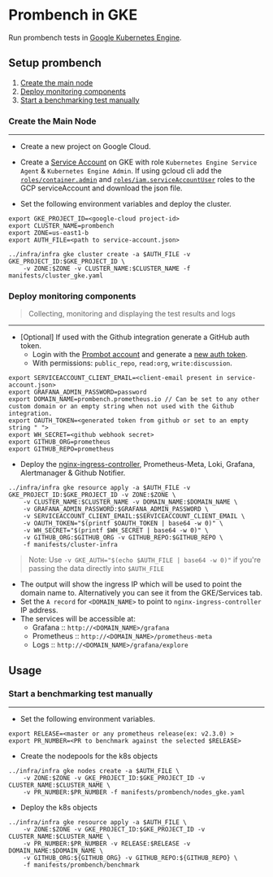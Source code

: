 # Prombench in GKE

Run prombench tests in [Google Kubernetes Engine](https://cloud.google.com/kubernetes-engine).

## Setup prombench

1. [Create the main node](#create-the-main-node)
2. [Deploy monitoring components](#deploy-monitoring-components)
3. [Start a benchmarking test manually](#start-a-benchmarking-test-manually)

### Create the Main Node

---

- Create a new project on Google Cloud.
- Create a [Service Account](https://cloud.google.com/iam/docs/creating-managing-service-accounts) on GKE with role `Kubernetes Engine Service Agent` & `Kubernetes Engine Admin`. If using gcloud cli add the [`roles/container.admin`](https://cloud.google.com/kubernetes-engine/docs/how-to/iam#kubernetes-engine-roles) and [`roles/iam.serviceAccountUser`](https://cloud.google.com/kubernetes-engine/docs/how-to/iam#service_account_user) roles to the GCP serviceAccount and download the json file.

- Set the following environment variables and deploy the cluster.

```
export GKE_PROJECT_ID=<google-cloud project-id>
export CLUSTER_NAME=prombench
export ZONE=us-east1-b
export AUTH_FILE=<path to service-account.json>

../infra/infra gke cluster create -a $AUTH_FILE -v GKE_PROJECT_ID:$GKE_PROJECT_ID \
    -v ZONE:$ZONE -v CLUSTER_NAME:$CLUSTER_NAME -f manifests/cluster_gke.yaml
```

### Deploy monitoring components

> Collecting, monitoring and displaying the test results and logs

---

- [Optional] If used with the Github integration generate a GitHub auth token.
  - Login with the [Prombot account](https://github.com/prombot) and generate a [new auth token](https://github.com/settings/tokens).
  - With permissions: `public_repo`, `read:org`, `write:discussion`.

```
export SERVICEACCOUNT_CLIENT_EMAIL=<client-email present in service-account.json>
export GRAFANA_ADMIN_PASSWORD=password
export DOMAIN_NAME=prombench.prometheus.io // Can be set to any other custom domain or an empty string when not used with the Github integration.
export OAUTH_TOKEN=<generated token from github or set to an empty string " ">
export WH_SECRET=<github webhook secret>
export GITHUB_ORG=prometheus
export GITHUB_REPO=prometheus
```

- Deploy the [nginx-ingress-controller](https://github.com/kubernetes/ingress-nginx), Prometheus-Meta, Loki, Grafana, Alertmanager & Github Notifier.

```
../infra/infra gke resource apply -a $AUTH_FILE -v GKE_PROJECT_ID:$GKE_PROJECT_ID -v ZONE:$ZONE \
    -v CLUSTER_NAME:$CLUSTER_NAME -v DOMAIN_NAME:$DOMAIN_NAME \
    -v GRAFANA_ADMIN_PASSWORD:$GRAFANA_ADMIN_PASSWORD \
    -v SERVICEACCOUNT_CLIENT_EMAIL:$SERVICEACCOUNT_CLIENT_EMAIL \
    -v OAUTH_TOKEN="$(printf $OAUTH_TOKEN | base64 -w 0)" \
    -v WH_SECRET="$(printf $WH_SECRET | base64 -w 0)" \
    -v GITHUB_ORG:$GITHUB_ORG -v GITHUB_REPO:$GITHUB_REPO \
    -f manifests/cluster-infra
```

> Note: Use `-v GKE_AUTH="$(echo $AUTH_FILE | base64 -w 0)"` if you're passing the data directly into `$AUTH_FILE`

- The output will show the ingress IP which will be used to point the domain name to. Alternatively you can see it from the GKE/Services tab.
- Set the `A record` for `<DOMAIN_NAME>` to point to `nginx-ingress-controller` IP address.
- The services will be accessible at:
  - Grafana :: `http://<DOMAIN_NAME>/grafana`
  - Prometheus :: `http://<DOMAIN_NAME>/prometheus-meta`
  - Logs :: `http://<DOMAIN_NAME>/grafana/explore`

## Usage

### Start a benchmarking test manually

---

- Set the following environment variables.

```
export RELEASE=<master or any prometheus release(ex: v2.3.0) >
export PR_NUMBER=<PR to benchmark against the selected $RELEASE>
```

- Create the nodepools for the k8s objects

```
../infra/infra gke nodes create -a $AUTH_FILE \
    -v ZONE:$ZONE -v GKE_PROJECT_ID:$GKE_PROJECT_ID -v CLUSTER_NAME:$CLUSTER_NAME \
    -v PR_NUMBER:$PR_NUMBER -f manifests/prombench/nodes_gke.yaml
```

- Deploy the k8s objects

```
../infra/infra gke resource apply -a $AUTH_FILE \
    -v ZONE:$ZONE -v GKE_PROJECT_ID:$GKE_PROJECT_ID -v CLUSTER_NAME:$CLUSTER_NAME \
    -v PR_NUMBER:$PR_NUMBER -v RELEASE:$RELEASE -v DOMAIN_NAME:$DOMAIN_NAME \
    -v GITHUB_ORG:${GITHUB_ORG} -v GITHUB_REPO:${GITHUB_REPO} \
    -f manifests/prombench/benchmark
```

